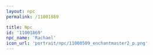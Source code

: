 ```yaml
---
layout: npc
permalink: /11001869

title: Npc
id: '11001869'
npc_name: 'Rachael'
icon_url: 'portrait/npc/11000509_enchantmaster2_p.png'
---
```

